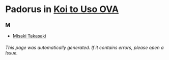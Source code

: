# Padorus in [Koi to Uso OVA](https://myanimelist.net/anime/37711/Koi_to_Uso_OVA)

### M
* [Misaki Takasaki](https://github.com/shadow578/Project-Padoru/blob/master/table-of-contents/characters/MisakiTakasaki.md)

###### This page was automatically generated. If it contains errors, please open a Issue.
